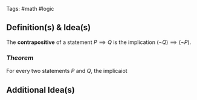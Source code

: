 Tags: #math #logic 
## Definition(s) & Idea(s)
The **contrapositive** of a statement $P\implies Q$ is the implication $(\neg Q)\implies(\neg P)$.
### *Theorem*
For every two statements $P$ and $Q$, the implicaiot
## Additional Idea(s)


